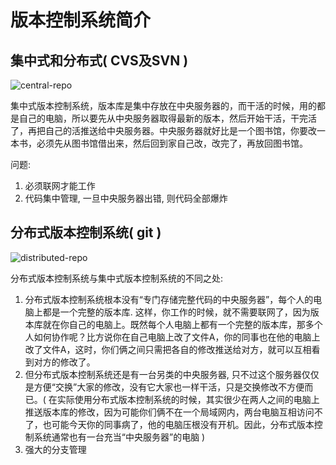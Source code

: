 # 版本控制系统简介

## 集中式和分布式( CVS及SVN )

![central-repo](E:\工作文档\VIP课程\万章课件\Git和GitHub学习\images\0.jpg)

集中式版本控制系统，版本库是集中存放在中央服务器的，而干活的时候，用的都是自己的电脑，所以要先从中央服务器取得最新的版本，然后开始干活，干完活了，再把自己的活推送给中央服务器。中央服务器就好比是一个图书馆，你要改一本书，必须先从图书馆借出来，然后回到家自己改，改完了，再放回图书馆。

问题:

1. 必须联网才能工作
2. 代码集中管理, 一旦中央服务器出错, 则代码全部爆炸

## 分布式版本控制系统( git )

![distributed-repo](assets/0.jfif)



分布式版本控制系统与集中式版本控制系统的不同之处:

1. 分布式版本控制系统根本没有“专门存储完整代码的中央服务器”，每个人的电脑上都是一个完整的版本库. 这样，你工作的时候，就不需要联网了，因为版本库就在你自己的电脑上。既然每个人电脑上都有一个完整的版本库，那多个人如何协作呢？比方说你在自己电脑上改了文件A，你的同事也在他的电脑上改了文件A，这时，你们俩之间只需把各自的修改推送给对方，就可以互相看到对方的修改了。
2. 但分布式版本控制系统还是有一台另类的中央服务器, 只不过这个服务器仅仅是方便“交换”大家的修改，没有它大家也一样干活，只是交换修改不方便而已。(  在实际使用分布式版本控制系统的时候，其实很少在两人之间的电脑上推送版本库的修改，因为可能你们俩不在一个局域网内，两台电脑互相访问不了，也可能今天你的同事病了，他的电脑压根没有开机。因此，分布式版本控制系统通常也有一台充当“中央服务器”的电脑  ) 
3. 强大的分支管理

